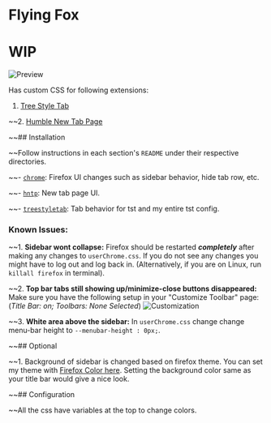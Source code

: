 # Flying Fox

# WIP

![Preview](https://raw.githubusercontent.com/akshat46/FlyingFox/v0.1/img/normal.png)



Has custom CSS for following extensions:

1. [Tree Style Tab](https://addons.mozilla.org/en-US/firefox/addon/tree-style-tab/)

~~2. [Humble New Tab Page](https://addons.mozilla.org/en-US/firefox/addon/humble-new-tab/)

~~## Installation

~~Follow instructions in each section's `README` under their respective directories.

~~- [`chrome`](https://github.com/akshat46/FlyingFox/tree/master/chrome): Firefox UI changes such as sidebar behavior, hide tab row, etc.

~~- [`hntp`](https://github.com/akshat46/FlyingFox/tree/master/hntp): New tab page UI.

~~- [`treestyletab`](https://github.com/akshat46/FlyingFox/tree/master/treestyletab): Tab behavior for tst and my entire tst config.

### Known Issues: 

~~1. **Sidebar wont collapse:** Firefox should be restarted ***completely*** after making any changes to `userChrome.css`. If you do not see any changes you might have to log out and log back in. (Alternatively, if you are on Linux, run `killall firefox` in terminal). 

~~2. **Top bar tabs still showing up/minimize-close buttons disappeared:** Make sure you have the following setup in your "Customize Toolbar" page: (*Title Bar: on; Toolbars: None Selected*)
![Customization](https://github.com/akshat46/FlyingFox/blob/master/img/customization.png)

~~3. **White area above the sidebar:** In `userChrome.css` change change menu-bar height to `--menubar-height : 0px;`. 

~~## Optional

~~1. Background of sidebar is changed based on firefox theme. You can set my theme with [Firefox Color here](https://color.firefox.com/?theme=XQAAAAIfAQAAAAAAAABBqYhm849SCia2CaaEGccwS-xNKlhWuMf61H-qemtFQ7JmIThKEJYbO6BYtxXFN3QVwfgIyLdrYygaud86UIpkiO8YN31rNYQT4wbIyYwCNHU7jaUMww6R7XMYKHXDUCvMW7_0AiLugqKwZ2mhpvOqQw__PRrGb_w5dNZqMUkPfE4UsOjehwu76ZgYlAyi-kcs2o76aC30rqSaUf9RJtUHhA_oQODqn_yh5tM). Setting the background color same as your title bar would give a nice look.

~~## Configuration

~~All the css have variables at the top to change colors.
